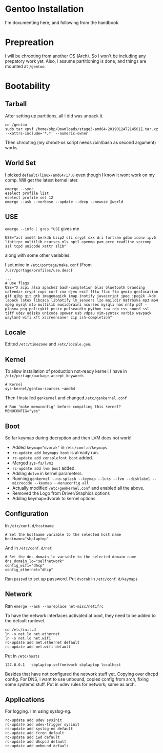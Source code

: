 # Gentoo Installation

I'm documenting here, and following from the handbook.


# Prepreation

I will be chrooting from another OS (Arch).
So I won't be including any prepatory work yet.
Also, I assume partitioning is done, and things are mounted at `/gentoo`.

# Bootability

## Tarball

After setting up partitions, all I did was unpack it.

```
cd /gentoo
sudo tar xpvf /home/sbp/Downloads/stage3-amd64-20190124T214501Z.tar.xz --xattrs-include='*.*' --numeric-owner
```

Then chrooting (my chroot-os script needs /bin/bash as second argument) works.

## World Set

I picked `default/linux/amd64/17.0` even though I know it wont work on my comp.
Will get the latest kernel later.

```
emerge --sync
eselect profile list
eselect profile set 12
emerge --ask --verbose --update --deep --newuse @world
```

## USE

`emerge --info | grep ^USE` gives me

```
USE="acl amd64 berkdb bzip2 cli crypt cxx dri fortran gdbm iconv ipv6 libtirpc multilib ncurses nls nptl openmp pam pcre readline seccomp ssl tcpd unicode xattr zlib"
```

along with some other variables.

I set mine in `/etc/portage/make.conf` (From `/usr/portage/profiles/use.desc`)

```
...
# Use flags
USE="X acpi alsa apache2 bash-completion blas bluetooth branding calendar crypt cups curl cxx djvu exif fftw flac ftp geoip geolocation gif gibp git gtk imagemagick imap inotify javascript jpeg jpeg2k -kde lapack latex libcaca libnotify lm_sensors lzo maildir matroska mp3 mp4 mpeg mysql mtp multilib musicbrainz ncurses mysqli nas nntp pdf -plasma png policykit posix pulseaudio python raw rdp rss sound ssl tiff udev udisks unicode upower usb vdpau vim-syntax vorbis wavpack wayland wifi xft xscreensaver zip zsh-completion"
```

## Locale

Edited `/etc/timezone` and `/etc/locale.gen`.

## Kernel

To allow installation of production not-ready kernel; I have in `/etc/portage/package.accept_keywords`

```
# Kernel
sys-kernel/gentoo-sources ~amd64
```

Then I installed `genkernel` and changed `/etc/genkernel.conf`

```
# Run 'make menuconfig' before compiling this kernel?
MENUCONFIG="yes"
```

## Boot

So far keymap during decryption and then LVM does not work!

* Added `keymap="dvorak"` in `/etc/conf.d/keymaps`
* `rc-update add keymaps boot` is already run.
* `rc-update add consolefont boot` added.
* Merged `sys-fs/lvm2`
* `rc-update add lvm boot` added.
* Adding `dolvm` in kernel parameters.
* Running `genkernel --no-splash --keymap --luks --lvm --disklabel --microcode --keymap --menuconfig all`
* Actually modified `/etc/genkernel.conf` and enabled all the above.
* Removed the Logo from Driver/Graphics options
* Adding keymap=dvorak to kernel options.


## Configuration

In `/etc/conf.d/hostname`

```
# Set the hostname variable to the selected host name
hostname="sbplaptop"
```

And in `/etc/conf.d/net`

```
# Set the dns_domain_lo variable to the selected domain name
dns_domain_lo="selfnetwork"
config_wifi="dhcp"
config_ethernet="dhcp"
```

Ran `passwd` to set up password.
Put `dvorak` in `/etc/conf.d/keymaps`


## Network

Ran `emerge --ask --noreplace net-misc/netifrc`

To have the network interfaces activated at boot,
they need to be added to the default runlevel.

```
cd /etc/init.d
ln -s net.lo net.ethernet
ln -s net.lo net.wifi
rc-update add net.ethernet default
rc-update add net.wifi default
```

Put in `/etc/hosts`

```
127.0.0.1   sbplaptop.selfnetwork sbplaptop localhost
```

Besides that have not configured the network stuff yet.
Copying over dhcpd config.
For DNS, i want to use unbound, copied config from arch, fixing some systemd stuff.
Put in udev rules for network; same as arch.

## Applications

For logging. I'm using syslog-ng.

```
rc-update add udev sysinit
rc-update add udev-trigger sysinit
rc-update add syslog-nd default
rc-update add fcron default
rc-update add iwd default
rc-update add dhcpcd default
rc-update add unbound default
```
